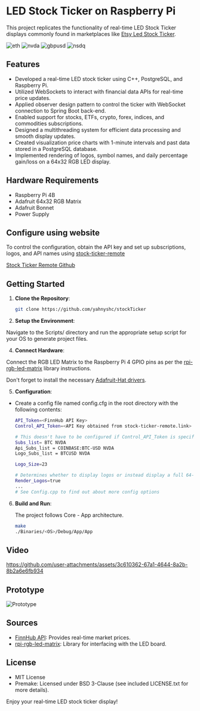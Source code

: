 # LED Stock Ticker on Raspberry Pi

This project replicates the functionality of real-time LED Stock Ticker displays commonly found in marketplaces like [Etsy Led Stock Ticker](https://www.etsy.com/uk/market/led_stock_ticker).

![eth](https://github.com/user-attachments/assets/dab7fc68-cff8-487c-9a4b-1fda2f5fd5c2)
![nvda](https://github.com/user-attachments/assets/755b3c21-53be-4728-9978-78e33f46a1fe)
![gbpusd](https://github.com/user-attachments/assets/39e344bb-c2a8-45b6-95f7-0652697ac3d7)
![nsdq](https://github.com/user-attachments/assets/99f17c0a-e6e9-4f6e-8a70-19c291e1624f)

## Features

- Developed a real-time LED stock ticker using C++, PostgreSQL, and Raspberry Pi.
- Utilized WebSockets to interact with financial data APIs for real-time price updates.
- Applied observer design pattern to control the ticker with WebSocket connection to Spring Boot back-end.
- Enabled support for stocks, ETFs, crypto, forex, indices, and commodities subscriptions.
- Designed a multithreading system for efficient data processing and smooth display updates.
- Created visualization price charts with 1-minute intervals and past data stored in a PostgreSQL database.
- Implemented rendering of logos, symbol names, and daily percentage gain/loss on a 64x32 RGB LED display.

## Hardware Requirements

- Raspberry Pi 4B
- Adafruit 64x32 RGB Matrix
- Adafruit Bonnet
- Power Supply

## Configure using website

To control the configuration, obtain the API key and set up subscriptions, logos, and API names using [stock-ticker-remote](https://stock-ticker-remote.link)

[Stock Ticker Remote Github](https://github.com/yahnyshc/stockTickerRemote)

## Getting Started

1. **Clone the Repository**:
   ```bash
   git clone https://github.com/yahnyshc/stockTicker

2. **Setup the Environment**:

Navigate to the Scripts/ directory and run the appropriate setup script for your OS to generate project files.

4. **Connect Hardware**:

Connect the RGB LED Matrix to the Raspberry Pi 4 GPIO pins as per the [rpi-rgb-led-matrix](https://github.com/hzeller/rpi-rgb-led-matrix) library instructions.

Don't forget to install the necessary [Adafruit-Hat drivers](https://learn.adafruit.com/adafruit-rgb-matrix-plus-real-time-clock-hat-for-raspberry-pi/driving-matrices).

5. **Configuration**:

- Create a config file named config.cfg in the root directory with the following contents:
    ```bash
    API_Token=<FinnHub API Key>
    Control_API_Token=<API Key obtained from stock-ticker-remote.link> (optional)

    # This doesn't have to be configured if Control_API_Token is specified.
    Subs_list= BTC NVDA 
    Api_Subs_list = COINBASE:BTC-USD NVDA
    Logo_Subs_list = BTCUSD NVDA

    Logo_Size=23

    # Determines whether to display logos or instead display a full 64-column price chart.
    Render_Logos=true
    ...
    # See Config.cpp to find out about more config options

6. **Build and Run**:

   The project follows Core - App architecture.

    ```bash
    make
    ./Binaries/<OS>/Debug/App/App

## Video

https://github.com/user-attachments/assets/3c610362-67a1-4644-8a2b-8b2a6e6fb934


## Prototype

![Prototype](https://github.com/user-attachments/assets/45b43189-f218-42c4-bcec-dc8e10bd6f71)


## Sources
- [FinnHub API](https://finnhub.io/): Provides real-time market prices.
- [rpi-rgb-led-matrix](https://github.com/hzeller/rpi-rgb-led-matrix): Library for interfacing with the LED board.

## License
- MIT License
- Premake: Licensed under BSD 3-Clause (see included LICENSE.txt for more details).

Enjoy your real-time LED stock ticker display!
